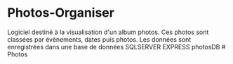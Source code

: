 # Photos-Organiser
Logiciel destiné à la visualisation d'un album photos. Ces photos sont classées par évènements, dates puis photos.
Les données sont enregistrées dans une base de données SQLSERVER EXPRESS photosDB
#   P h o t o s  
 